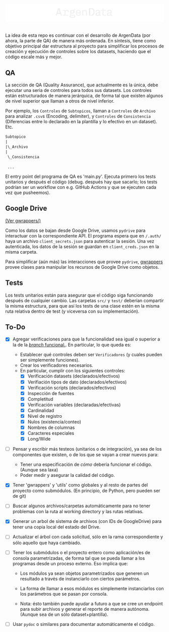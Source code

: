 <div align="center">
 <img src="assets/argendata-logo.png" alt=""></img>
</div>

<div align='center'>
 <img src="./assets/agd-0124.gif" alt=""></img>
</div>

La idea de esta repo es continuar con el desarrollo de ArgenData (por ahora, la parte de QA) de manera más ordenada. En síntesis, tiene como objetivo principal dar estructura al proyecto para simplificar los procesos de creación y ejecución de controles sobre los datasets, haciendo que el código escale más y mejor.

## QA

La sección de QA (Quality Assurance), que actualmente es la única, debe ejecutar una seria de controles para todos sus datasets. Los controles están estructurados de manera jerárquica, de forma tal que existen algunos de nivel superior que llaman a otros de nivel inferior.

Por ejemplo, los `Controles` de `Subtopicos`, llaman a `Controles` de `Archivo` para analizar `.csv`s (Encoding, delimiter), y `Controles` de `Consistencia` (Diferencias entre lo declarado en la plantilla y lo efectivo en un dataset).
Etc.

```
Subtopico
|
|\_Archivo
|
 \_Consistencia
 
 ...

```

El entry point del programa de QA es 'main.py'. Ejecuta primero los tests unitarios y después el código (debug. después hay que sacarlo; los tests podrían ser un workflow con e.g. GitHub Actions y que se ejecuten cada vez que pusheemos).

## Google Drive

[(Ver gwrappers/)](./src/gwrappers/)

Como los datos se bajan desde Google Drive, usamos `pydrive` para interactuar con la correspondiente API. El programa espera que en `/.auth/` haya un archivo `client_secrets.json` para autenticar la sesión. Una vez autenticada, los datos de la sesión se guardan en `client_creds.json` en la misma carpeta.

Para simplificar (aún más) las interacciones que provee `pydrive`, [gwrappers](./src/gwrappers/) provee clases para manipular los recursos de Google Drive como objetos.
 
## Tests

Los tests unitarios están para asegurar que el código siga funcionando después de cualquier cambio. Las carpetas `src/` y `test/` deberían compartir la misma estructura, para que así los tests de una clase estén en la misma ruta relativa dentro de test (y viceversa con su implementación).

## To-Do

- [x] Agregar verificaciones para que la funcionalidad sea igual o superior a la de la [_branch_ funcional.](https://github.com/datos-Fundar/argendata). En particular, lo que queda es:
    - Establecer qué controles deben ser `Verificadores` (y cuales pueden ser simplemente funciones).
    - Crear los verificadores necesarios.
    - En particular, cumplir con los siguientes controles:
        - [x] Verificación datasets (declarados/efectivos)
        - [x] Verifiación tipos de dato (declarados/efectivos)
        - [x] Verificación scripts (declarados/efectivos)
        - [x] Inspección de fuentes
        - [x] Completitud
        - [x] Verificación variables (declaradas/efectivas)
        - [x] Cardinalidad
        - [x] Nivel de registro
        - [x] Nulos (existencia/conteo)
        - [x] Nombres de columnas
        - [x] Caracteres especiales
        - [x] Long/Wide
 
- [ ] Pensar y escribir más testeos (unitarios o de integración), ya sea de los componentes que existen, o de los que se vayan a crear nuevos para:
    - Tener una especificación de _cómo_ debería funcionar el código. (Aunque sea laxa)
    - Poder medir y asegurar la calidad del código.

- [x] Tener 'gwrappers' y 'utils' como globales y al resto de partes del proyecto como submódulos. (En principio, de Python, pero pueden ser de git)

- [ ] Buscar algunos archivos/carpetas automáticamente para no tener problemas con la ruta al working directory y las rutas relativas.

- [x] Generar un arbol de sistema de archivos (con IDs de GoogleDrive) para tener una copia local del estado del Drive.
 - [ ] Actualizar el árbol con cada solicitud, sólo en la rama correspondiente y sólo aquello que haya cambiado.

- [ ] Tener los submódulos o el proyecto entero como aplicación/es de consola parametrizadas, de forma tal que se pueda llamar a los programas desde un proceso externo. Eso implica que:
    - Los módulos ya sean objetos parametrizados que generen un resultado a través de instanciarlo con ciertos parámetros.
    - La forma de llamar a esos módulos es simplemente instanciarlos con los parámetros que se pasan por consola.

    - Nota: ésto también puede ayudar a futuro a que se cree un endpoint para subir archivos y generar el reporte de manera autónoma. (Aunque sea de un sólo dataset+plantilla).


- [ ] Usar `pydoc` o similares para documentar automáticamente el código.
